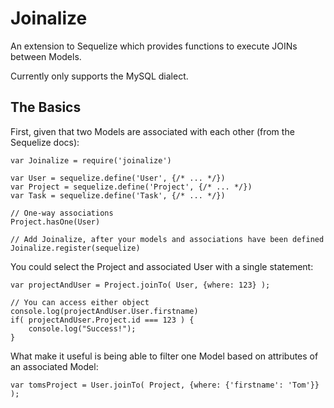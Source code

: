 Joinalize
=========

An extension to Sequelize which provides functions to execute JOINs between Models.

Currently only supports the MySQL dialect.

The Basics
----------

First, given that two Models are associated with each other (from the Sequelize docs):

    var Joinalize = require('joinalize')
    
    var User = sequelize.define('User', {/* ... */})
    var Project = sequelize.define('Project', {/* ... */})
    var Task = sequelize.define('Task', {/* ... */})

    // One-way associations
    Project.hasOne(User)
    
    // Add Joinalize, after your models and associations have been defined
    Joinalize.register(sequelize)

You could select the Project and associated User with a single statement:

    var projectAndUser = Project.joinTo( User, {where: 123} );
    
    // You can access either object
    console.log(projectAndUser.User.firstname)
    if( projectAndUser.Project.id === 123 ) {
        console.log("Success!");
    }

What make it useful is being able to filter one Model based on attributes of an 
associated Model:

    var tomsProject = User.joinTo( Project, {where: {'firstname': 'Tom'}} );
